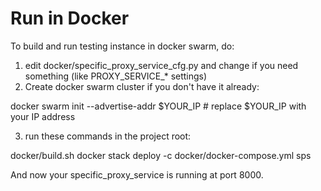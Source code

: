 # Run in Docker

To build and run testing instance in docker swarm, do:

1. edit docker/specific_proxy_service_cfg.py and change if you need something (like PROXY_SERVICE_* settings)
2. Create docker swarm cluster if you don't have it already:

docker swarm init --advertise-addr $YOUR_IP  # replace $YOUR_IP with your IP address

3. run these commands in the project root:

docker/build.sh
docker stack deploy -c docker/docker-compose.yml sps

And now your specific_proxy_service is running at port 8000.
